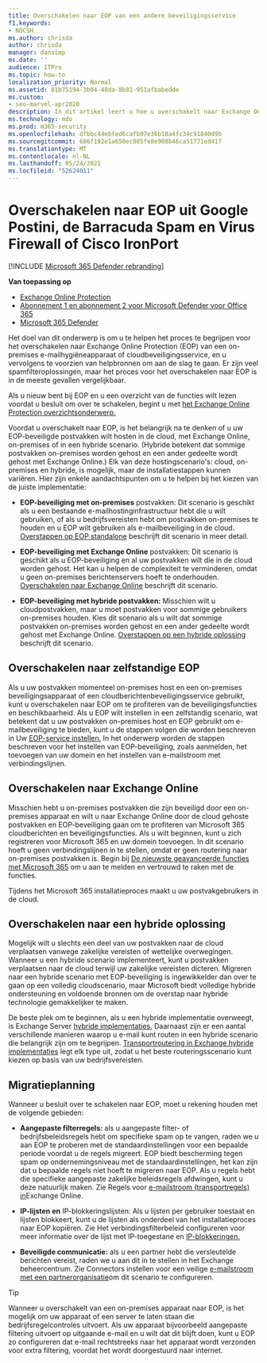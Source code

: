 ```yaml
---
title: Overschakelen naar EOP van een andere beveiligingsservice
f1.keywords:
- NOCSH
ms.author: chrisda
author: chrisda
manager: dansimp
ms.date: ''
audience: ITPro
ms.topic: how-to
localization_priority: Normal
ms.assetid: 81b75194-3b04-48da-8b81-951afbabedde
ms.custom:
- seo-marvel-apr2020
description: In dit artikel leert u hoe u overschakelt naar Exchange Online Protection (EOP) van een on-premises e-mailhygiëneapparaat of cloudbeveiligingsservice.
ms.technology: mdo
ms.prod: m365-security
ms.openlocfilehash: dfbbc44ebfed6cafb97e36b18a4fc34c91840d9b
ms.sourcegitcommit: 686f192e1a650ec805fe8e908b46ca51771ed41f
ms.translationtype: MT
ms.contentlocale: nl-NL
ms.lasthandoff: 05/24/2021
ms.locfileid: "52624011"
---
```

# <a name="switch-to-eop-from-google-postini-the-barracuda-spam-and-virus-firewall-or-cisco-ironport"></a>Overschakelen naar EOP uit Google Postini, de Barracuda Spam en Virus Firewall of Cisco IronPort

[!INCLUDE [Microsoft 365 Defender rebranding](../includes/microsoft-defender-for-office.md)]

**Van toepassing op**
- [Exchange Online Protection](exchange-online-protection-overview.md)
- [Abonnement 1 en abonnement 2 voor Microsoft Defender voor Office 365](defender-for-office-365.md)
- [Microsoft 365 Defender](../defender/microsoft-365-defender.md)

 Het doel van dit onderwerp is om u te helpen het proces te begrijpen voor het overschakelen naar Exchange Online Protection (EOP) van een on-premises e-mailhygiëneapparaat of cloudbeveiligingsservice, en u vervolgens te voorzien van helpbronnen om aan de slag te gaan. Er zijn veel spamfilteroplossingen, maar het proces voor het overschakelen naar EOP is in de meeste gevallen vergelijkbaar.

Als u nieuw bent bij EOP en u een overzicht van de functies wilt lezen voordat u besluit om over te schakelen, begint u met [het Exchange Online Protection overzichtsonderwerp.](exchange-online-protection-overview.md)

Voordat u overschakelt naar EOP, is het belangrijk na te denken of u uw EOP-beveiligde postvakken wilt hosten in de cloud, met Exchange Online, on-premises of in een hybride scenario. (Hybride betekent dat sommige postvakken on-premises worden gehost en een ander gedeelte wordt gehost met Exchange Online.) Elk van deze hostingscenario's: cloud, on-premises en hybride, is mogelijk, maar de installatiestappen kunnen variëren. Hier zijn enkele aandachtspunten om u te helpen bij het kiezen van de juiste implementatie:

- **EOP-beveiliging met on-premises** postvakken: Dit scenario is geschikt als u een bestaande e-mailhostinginfrastructuur hebt die u wilt gebruiken, of als u bedrijfsvereisten hebt om postvakken on-premises te houden en u EOP wilt gebruiken als e-mailbeveiliging in de cloud. [Overstappen op EOP standalone](#switch-to-eop-standalone) beschrijft dit scenario in meer detail.

- **EOP-beveiliging met Exchange Online** postvakken: Dit scenario is geschikt als u EOP-beveiliging en al uw postvakken wilt die in de cloud worden gehost. Het kan u helpen de complexiteit te verminderen, omdat u geen on-premises berichtenservers hoeft te onderhouden. [Overschakelen naar Exchange Online](#switch-to-exchange-online) beschrijft dit scenario.

- **EOP-beveiliging met hybride postvakken:** Misschien wilt u cloudpostvakken, maar u moet postvakken voor sommige gebruikers on-premises houden. Kies dit scenario als u wilt dat sommige postvakken on-premises worden gehost en een ander gedeelte wordt gehost met Exchange Online. [Overstappen op een hybride oplossing](#switch-to-a-hybrid-solution) beschrijft dit scenario.

## <a name="switch-to-eop-standalone"></a>Overschakelen naar zelfstandige EOP

Als u uw postvakken momenteel on-premises host en een on-premises beveiligingsapparaat of een cloudberichtenbeveiligingsservice gebruikt, kunt u overschakelen naar EOP om te profiteren van de beveiligingsfuncties en beschikbaarheid. Als u EOP wilt instellen in een zelfstandig scenario, wat betekent dat u uw postvakken on-premises host en EOP gebruikt om e-mailbeveiliging te bieden, kunt u de stappen volgen die worden beschreven in Uw [EOP-service instellen.](/exchange/standalone-eop/set-up-your-eop-service) In het onderwerp worden de stappen beschreven voor het instellen van EOP-beveiliging, zoals aanmelden, het toevoegen van uw domein en het instellen van e-mailstroom met verbindingslijnen.

## <a name="switch-to-exchange-online"></a>Overschakelen naar Exchange Online

Misschien hebt u on-premises postvakken die zijn beveiligd door een on-premises apparaat en wilt u naar Exchange Online door de cloud gehoste postvakken en EOP-beveiliging gaan om te profiteren van Microsoft 365 cloudberichten en beveiligingsfuncties. Als u wilt beginnen, kunt u zich registreren voor Microsoft 365 en uw domein toevoegen. In dit scenario hoeft u geen verbindingslijnen in te stellen, omdat er geen routering naar on-premises postvakken is. Begin bij [De nieuwste geavanceerde functies met Microsoft 365](https://www.microsoft.com/microsoft-365/business/compare-more-office-365-for-business-plans) om u aan te melden en vertrouwd te raken met de functies.

Tijdens het Microsoft 365 installatieproces maakt u uw postvakgebruikers in de cloud.

## <a name="switch-to-a-hybrid-solution"></a>Overschakelen naar een hybride oplossing

Mogelijk wilt u slechts een deel van uw postvakken naar de cloud verplaatsen vanwege zakelijke vereisten of wettelijke overwegingen. Wanneer u een hybride scenario implementeert, kunt u postvakken verplaatsen naar de cloud terwijl uw zakelijke vereisten dicteren. Migreren naar een hybride scenario met EOP-beveiliging is ingewikkelder dan over te gaan op een volledig cloudscenario, maar Microsoft biedt volledige hybride ondersteuning en voldoende bronnen om de overstap naar hybride technologie gemakkelijker te maken.

De beste plek om te beginnen, als u een hybride implementatie overweegt, is Exchange Server [hybride implementaties.](/exchange/exchange-hybrid) Daarnaast zijn er een aantal verschillende manieren waarop u e-mail kunt routen in een hybride scenario die belangrijk zijn om te begrijpen. [Transportroutering in Exchange hybride implementaties](/exchange/transport-routing) legt elk type uit, zodat u het beste routeringsscenario kunt kiezen op basis van uw bedrijfsvereisten.

## <a name="migration-planning"></a>Migratieplanning

Wanneer u besluit over te schakelen naar EOP, moet u rekening houden met de volgende gebieden:

- **Aangepaste filterregels:** als u aangepaste filter- of bedrijfsbeleidsregels hebt om specifieke spam op te vangen, raden we u aan EOP te proberen met de standaardinstellingen voor een bepaalde periode voordat u de regels migreert. EOP biedt bescherming tegen spam op ondernemingsniveau met de standaardinstellingen, het kan zijn dat u bepaalde regels niet hoeft te migreren naar EOP. Als u regels hebt die specifieke aangepaste zakelijke beleidsregels afdwingen, kunt u deze natuurlijk maken. Zie Regels voor [e-mailstroom (transportregels) in](/exchange/security-and-compliance/mail-flow-rules/mail-flow-rules)Exchange Online.

- **IP-lijsten en** IP-blokkeringslijsten: Als u lijsten per gebruiker toestaat en lijsten blokkeert, kunt u de lijsten als onderdeel van het installatieproces naar EOP kopiëren. Zie Het verbindingsfilterbeleid configureren voor meer informatie over de lijst met IP-toegestane en [IP-blokkeringen.](configure-the-connection-filter-policy.md)

- **Beveiligde communicatie:** als u een partner hebt die versleutelde berichten vereist, raden we u aan dit in te stellen in het Exchange beheercentrum. Zie Connectors instellen voor een veilige [e-mailstroom met een partnerorganisatie](/exchange/mail-flow-best-practices/use-connectors-to-configure-mail-flow/set-up-connectors-for-secure-mail-flow-with-a-partner)om dit scenario te configureren.

> [!TIP]
> Wanneer u overschakelt van een on-premises apparaat naar EOP, is het mogelijk om uw apparaat of een server te laten staan die bedrijfsregelcontroles uitvoert. Als uw apparaat bijvoorbeeld aangepaste filtering uitvoert op uitgaande e-mail en u wilt dat dit blijft doen, kunt u EOP zo configureren dat e-mail rechtstreeks naar het apparaat wordt verzonden voor extra filtering, voordat het wordt doorgestuurd naar internet.
